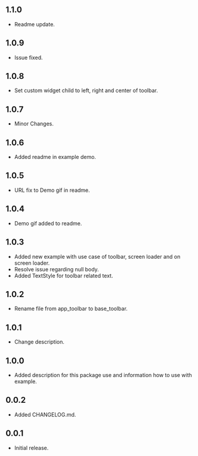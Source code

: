 ## 1.1.0

* Readme update.

## 1.0.9

* Issue fixed.

## 1.0.8

* Set custom widget child to left, right and center of toolbar.

## 1.0.7

* Minor Changes.

## 1.0.6

* Added readme in example demo.

## 1.0.5

* URL fix to Demo gif in readme.

## 1.0.4

* Demo gif added to readme.

## 1.0.3

* Added new example with use case of toolbar, screen loader and on screen loader.
* Resolve issue regarding null body.
* Added TextStyle for toolbar related text.

## 1.0.2

* Rename file from app_toolbar to base_toolbar.

## 1.0.1

* Change description.

## 1.0.0

* Added description for this package use and information how to use with example.

## 0.0.2

* Added CHANGELOG.md.

## 0.0.1

* Initial release.